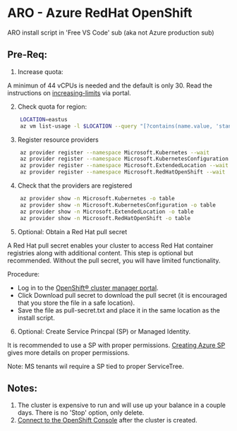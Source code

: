 # ARO - Azure RedHat OpenShift 
ARO install script in 'Free VS Code' sub  (aka not Azure production sub)

## Pre-Req: 

1. Increase quota:
  
A minimun of 44 vCPUs is needed and the default is only 30.  Read the instructions on [increasing-limits](https://docs.openshift.com/container-platform/4.17/installing/installing_azure/installing-azure-account.html#installation-azure-increasing-limits_installing-azure-account) via portal.  
 
2. Check quota for region:
```bash
    LOCATION=eastus
    az vm list-usage -l $LOCATION --query "[?contains(name.value, 'standardDSv3Family')]" -o table
```

3. Register resource providers
```bash
    az provider register --namespace Microsoft.Kubernetes --wait
    az provider register --namespace Microsoft.KubernetesConfiguration --wait
    az provider register --namespace Microsoft.ExtendedLocation --wait
    az provider register --namespace Microsoft.RedHatOpenShift --wait
```

4. Check that the providers are registered 
```bash
    az provider show -n Microsoft.Kubernetes -o table
    az provider show -n Microsoft.KubernetesConfiguration -o table
    az provider show -n Microsoft.ExtendedLocation -o table
    az provider show -n Microsoft.RedHatOpenShift -o table
```
5. Optional: Obtain a Red Hat pull secret 
   
A Red Hat pull secret enables your cluster to access Red Hat container registries along with additional content. This step is optional but recommended. Without the pull secret, you will have limited functionality.

Procedure:
- Log in to the [OpenShift® cluster manager portal](https://www.ibm.com/links?url=https%3A%2F%2Fconsole.redhat.com%2Fopenshift%2Finstall%2Fazure%2Faro-provisioned).
- Click Download pull secret to download the pull secret (it is encouraged that you store the file in a safe location).
- Save the file as pull-secret.txt and place it in the same location as the install script.

6. Optional: Create Service Princpal (SP) or Managed Identity.

It is recommended to use a SP with proper permissions. [Creating Azure SP](https://docs.openshift.com/container-platform/4.17/installing/installing_azure/installing-azure-account.html#installation-creating-azure-service-principal_installing-azure-account) gives more details on proper permissions. 

Note: MS tenants wil require a SP tied to proper ServiceTree. 


## Notes: 

1. The cluster is expensive to run and will use up your balance in a couple days.  There is no 'Stop' option, only delete.
2. [Connect to the OpenShift Console](https://learn.microsoft.com/en-us/azure/openshift/connect-cluster) after the cluster is created. 
   

